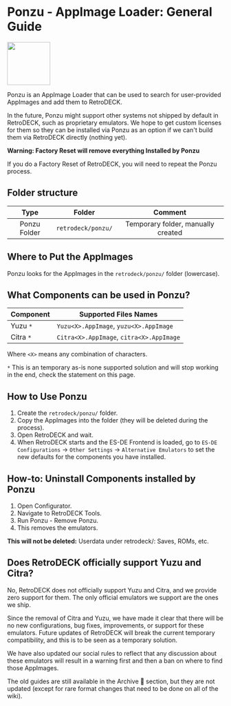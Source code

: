 # Ponzu - AppImage Loader: General Guide

<img src="../../../wiki_icons/retrodeck/icon-ponzu.svg" width="100">

Ponzu is an AppImage Loader that can be used to search for user-provided AppImages and add them to RetroDECK.

In the future, Ponzu might support other systems not shipped by default in RetroDECK, such as proprietary emulators. We hope to get custom licenses for them so they can be installed via Ponzu as an option if we can't build them via RetroDECK directly (nothing yet).

**Warning: Factory Reset will remove everything Installed by Ponzu**

If you do a Factory Reset of RetroDECK, you will need to repeat the Ponzu process.

## Folder structure

| Type    | Folder                 |          Comment     | 
|  :---:  | :---:                  |             :---:     |
| Ponzu Folder | `retrodeck/ponzu/`   | Temporary folder, manually created |

## Where to Put the AppImages

Ponzu looks for the AppImages in the `retrodeck/ponzu/` folder (lowercase).

## What Components can be used in Ponzu?

| Component | Supported Files Names |
|----------|-----------------|
| Yuzu `*`     | `Yuzu<X>.AppImage`, `yuzu<X>.AppImage` |
| Citra `*`   | `Citra<X>.AppImage`, `citra<X>.AppImage` |

Where `<X>` means any combination of characters.

`*` This is an temporary as-is none supported solution and will stop working in the end, check the statement on this page.

## How to Use Ponzu

1. Create the `retrodeck/ponzu/` folder.
2. Copy the AppImages into the folder (they will be deleted during the process).
3. Open RetroDECK and wait.
4. When RetroDECK starts and the ES-DE Frontend is loaded, go to `ES-DE Configurations` -> `Other Settings` -> `Alternative Emulators` to set the new defaults for the components you have installed.
 
## How-to: Uninstall Components installed by Ponzu

1. Open Configurator.
2. Navigate to RetroDECK Tools.
3. Run Ponzu - Remove Ponzu.
4. This removes the emulators.


**This will not be deleted:** Userdata under retrodeck/: Saves, ROMs, etc.

## Does RetroDECK officially support Yuzu and Citra?

No, RetroDECK does not officially support Yuzu and Citra, and we provide zero support for them. The only official emulators we support are the ones we ship.

Since the removal of Citra and Yuzu, we have made it clear that there will be no new configurations, bug fixes, improvements, or support for these emulators. Future updates of RetroDECK will break the current temporary compatibility, and this is to be seen as a temporary solution.

We have also updated our social rules to reflect that any discussion about these emulators will result in a warning first and then a ban on where to find those AppImages.

The old guides are still available in the Archive 📂 section, but they are not updated (except for rare format changes that need to be done on all of the wiki).
